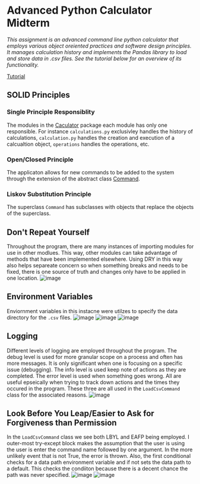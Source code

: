 # Advanced Python Calculator Midterm
*This assignment is an advanced command line python calculator that employs various object oreiented practices and software design principles. It manages calculation history and implements the Pandas library to load and store data in .csv files. See the tutorial below for an overview of its functionality.*

[Tutorial](https://drive.google.com/file/d/1W3pDYuGzLucVjNlUp4LCpxUnKS700SeI/view?usp=sharing)

## SOLID Principles
### Single Principle Responsiblity

The modules in the [Caculator](https://github.com/adrianaska0/midterm/tree/main/calculator) package each module has only one responsible. For instance `calculations.py` exclusivley handles the history of calculations, `calculation.py` handles the creation and execution of a calcualtion object, `operations` handles the operations, etc.

### Open/Closed Principle

The applicaton allows for new commands to be added to the system through the extension of the abstract class [Command](https://github.com/adrianaska0/midterm/blob/main/app/commands/__init__.py). 

### Liskov Substitution Principle

The superclass `Command` has subclasses with objects that replace the objects of the superclass. 

## Don't Repeat Yourself

Throughout the program, there are many instances of importing modules for use in other modlues. This way, other modules can take advantage of methods that have been implemented elsewhere. Using DRY in this way also helps separeate concern so when something breaks and needs to be fixed, there is one source of truth and changes only have to be applied in one location.
![image](https://github.com/user-attachments/assets/15d0d061-d4b4-4ff8-aefc-badec66f3f2b)


## Environment Variables
Enviornment variables in this instacne were utilzes to specify the data directory for the `.csv` files. 
![image](https://github.com/user-attachments/assets/4094238a-fff1-40f5-a901-8848c9385ab6)
![image](https://github.com/user-attachments/assets/8362689a-d6d3-43af-8fb3-8ab6da9664d2)
![image](https://github.com/user-attachments/assets/e56d2d16-f160-495c-9512-5dfe89b87da1)


## Logging

Different levels of logging are employed throughout the program. The debug level is used for more granular scope on a process and often has more messages. It is only significant when one is focusing on a specific issue (debugging). The info level is used keep note of actions as they are completed. The error level is used when something goes wrong. All are useful epseically when trying to track down actions and the times they occured in the program. These three are all used in the `LoadCsvCommand` class for the associated reasons.
![image](https://github.com/user-attachments/assets/e4922318-b798-4b2b-bc3b-c1ebcdb7d53a)

## Look Before You Leap/Easier to Ask for Forgiveness than Permission

In the `LoadCsvCommand` class we see both LBYL and EAFP being employed. I outer-most try-except block makes the assumption that the user is using the user is enter the command name followed by one  argument. In the more unlikely event that is not True, the error is thrown. Also, the first conditional checks for a data path environment variable and if not sets the data path to a default. This checks the condiiton because there is a decent chance the path was never specified.
![image](https://github.com/user-attachments/assets/8c3ba3e6-fda1-44fe-b4da-76ebf70b5b44)
![image](https://github.com/user-attachments/assets/81652b8b-2cf7-415b-8fac-94dc9d70e88d)


